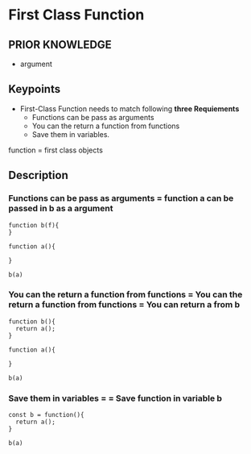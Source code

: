 # First Class Function

## PRIOR KNOWLEDGE
- argument

## Keypoints
- First-Class Function needs to match following **three Requiements**
  - Functions can be pass as arguments
  - You can the return a function from functions
  - Save them in variables.

function = first class objects

## Description
### Functions can be pass as arguments   = function a can be passed in b as a argument
```
function b(f){
}

function a(){

}

b(a)
```

### You can the return a function from functions = You can the return a function from functions = You can return a from b
```
function b(){
  return a();
}

function a(){

}

b(a)
```


### Save them in variables = = Save function in variable b
```
const b = function(){ 
  return a();
}

b(a)
```
